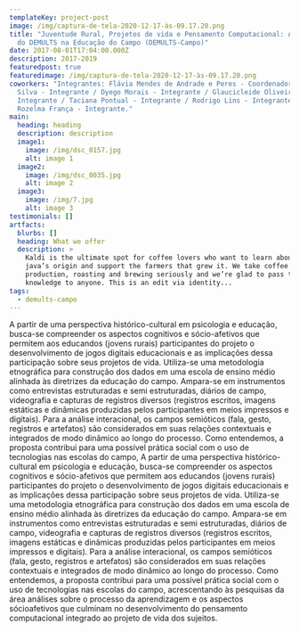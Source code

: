 ```yaml
---
templateKey: project-post
image: /img/captura-de-tela-2020-12-17-às-09.17.20.png
title: "Juventude Rural, Projetos de vida e Pensamento Computacional: Aplicações
  do DEMULTS na Educação do Campo (DEMULTS-Campo)"
date: 2017-08-01T17:04:00.000Z
description: 2017-2019
featuredpost: true
featuredimage: /img/captura-de-tela-2020-12-17-às-09.17.20.png
coworkers: "Integrantes: Flávia Mendes de Andrade e Peres - Coordenador / Max da
  Silva - Integrante / Dyego Morais - Integrante / Glaucicleide Oliveira -
  Integrante / Taciana Pontual - Integrante / Rodrigo Lins - Integrante /
  Rozelma França - Integrante."
main:
  heading: heading
  description: description
  image1:
    image: /img/dsc_0157.jpg
    alt: image 1
  image2:
    image: /img/dsc_0035.jpg
    alt: image 2
  image3:
    image: /img/7.jpg
    alt: image 3
testimonials: []
artfacts:
  blurbs: []
  heading: What we offer
  description: >
    Kaldi is the ultimate spot for coffee lovers who want to learn about their
    java’s origin and support the farmers that grew it. We take coffee
    production, roasting and brewing seriously and we’re glad to pass that
    knowledge to anyone. This is an edit via identity...
tags:
  - demults-campo
---
```

A partir de uma perspectiva histórico-cultural em psicologia e educação, busca-se compreender os aspectos cognitivos e sócio-afetivos que permitem aos educandos (jovens rurais) participantes do projeto o desenvolvimento de jogos digitais educacionais e as implicações dessa participação sobre seus projetos de vida. Utiliza-se uma metodologia etnográfica para construção dos dados em uma escola de ensino médio alinhada às diretrizes da educação do campo. Ampara-se em instrumentos como entrevistas estruturadas e semi estruturadas, diários de campo, videografia e capturas de registros diversos (registros escritos, imagens estáticas e dinâmicas produzidas pelos participantes em meios impressos e digitais). Para a análise interacional, os campos semióticos (fala, gesto, registros e artefatos) são considerados em suas relações contextuais e integrados de modo dinâmico ao longo do processo. Como entendemos, a proposta contribui para uma possível prática social com o uso de tecnologias nas escolas do campo, A partir de uma perspectiva histórico-cultural em psicologia e educação, busca-se compreender os aspectos cognitivos e sócio-afetivos que permitem aos educandos (jovens rurais) participantes do projeto o desenvolvimento de jogos digitais educacionais e as implicações dessa participação sobre seus projetos de vida. Utiliza-se uma metodologia etnográfica para construção dos dados em uma escola de ensino médio alinhada às diretrizes da educação do campo. Ampara-se em instrumentos como entrevistas estruturadas e semi estruturadas, diários de campo, videografia e capturas de registros diversos (registros escritos, imagens estáticas e dinâmicas produzidas pelos participantes em meios impressos e digitais). Para a análise interacional, os campos semióticos (fala, gesto, registros e artefatos) são considerados em suas relações contextuais e integrados de modo dinâmico ao longo do processo. Como entendemos, a proposta contribui para uma possível prática social com o uso de tecnologias nas escolas do campo, acrescentando às pesquisas da área análises sobre o processo da aprendizagem e os aspectos sócioafetivos que culminam no desenvolvimento do pensamento computacional integrado ao projeto de vida dos sujeitos.